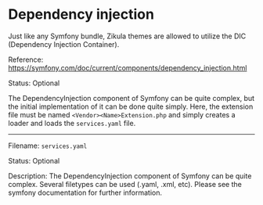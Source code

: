# Dependency injection

Just like any Symfony bundle, Zikula themes are allowed to utilize the DIC (Dependency Injection Container). 

Reference: https://symfony.com/doc/current/components/dependency_injection.html

Status: Optional

The DependencyInjection component of Symfony can be quite complex, but the initial implementation of it can be
done quite simply. Here, the extension file must be named `<Vendor><Name>Extension.php` and simply
creates a loader and loads the `services.yaml` file.

----

Filename: `services.yaml`

Status: Optional

Description: The DependencyInjection component of Symfony can be quite complex. Several filetypes can be used
(.yaml, .xml, etc). Please see the symfony documentation for further information.
